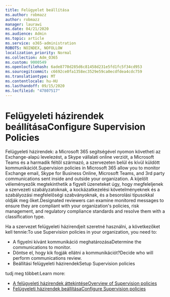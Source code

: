```yaml
---
title: Felügyelet beállítása
ms.author: robmazz
author: robmazz
manager: laurawi
ms.date: 04/21/2020
ms.audience: Admin
ms.topic: article
ms.service: o365-administration
ROBOTS: NOINDEX, NOFOLLOW
localization_priority: Normal
ms.collection: Adm_O365
ms.custom: 9000549
ms.openlocfilehash: 6ade8770d285d6c81458d231e5fd1fc5f34cd953
ms.sourcegitcommit: c6692ce0fa1358ec3529e59ca0ecdfdea4cdc759
ms.translationtype: MT
ms.contentlocale: hu-HU
ms.lasthandoff: 09/15/2020
ms.locfileid: "47807517"
---
```

# <a name="configure-supervision-policies"></a><span data-ttu-id="130b4-102">Felügyeleti házirendek beállítása</span><span class="sxs-lookup"><span data-stu-id="130b4-102">Configure Supervision Policies</span></span>

<span data-ttu-id="130b4-103">Felügyeleti házirendek: a Microsoft 365 segítségével nyomon követheti az Exchange-alapú levelezést, a Skype vállalati online verziót, a Microsoft Teams és a harmadik féltől származó, a szervezeten belül és kívül küldött kommunikációt.</span><span class="sxs-lookup"><span data-stu-id="130b4-103">Supervision policies in Microsoft 365 allow you to monitor Exchange email, Skype for Business Online, Microsoft Teams, and 3rd party communications sent inside and outside your organization.</span></span> <span data-ttu-id="130b4-104">A kijelölt véleményezők megtekinthetik a figyelt üzeneteket úgy, hogy megfeleljenek a szervezeti szabályzatoknak, a kockázatkezelési követelményeknek és a szabályozási megfelelőségi szabványoknak, és a besorolási típusokkal oldják meg őket.</span><span class="sxs-lookup"><span data-stu-id="130b4-104">Designated reviewers can examine monitored messages to ensure they are compliant with your organization's policies, risk management, and regulatory compliance standards and resolve them with a classification type.</span></span>

<span data-ttu-id="130b4-105">Ha a szervezet felügyeleti házirendjeit szeretné használni, a következőket kell tennie:</span><span class="sxs-lookup"><span data-stu-id="130b4-105">To use Supervision policies in your organization, you need to:</span></span>

- <span data-ttu-id="130b4-106">A figyelni kívánt kommunikáció meghatározása</span><span class="sxs-lookup"><span data-stu-id="130b4-106">Determine the communications to monitor.</span></span>
- <span data-ttu-id="130b4-107">Döntse el, hogy kik fogják ellátni a kommunikációt?</span><span class="sxs-lookup"><span data-stu-id="130b4-107">Decide who will perform communications review.</span></span>
- <span data-ttu-id="130b4-108">Beállítási felügyeleti házirendek</span><span class="sxs-lookup"><span data-stu-id="130b4-108">Setup Supervision policies</span></span>

<span data-ttu-id="130b4-109">tudj meg többet:</span><span class="sxs-lookup"><span data-stu-id="130b4-109">Learn more:</span></span>

- [<span data-ttu-id="130b4-110">A felügyeleti házirendek áttekintése</span><span class="sxs-lookup"><span data-stu-id="130b4-110">Overview of Supervision policies</span></span>](https://docs.microsoft.com/microsoft-365/compliance/supervision-policies)
- [<span data-ttu-id="130b4-111">Felügyeleti házirendek beállítása</span><span class="sxs-lookup"><span data-stu-id="130b4-111">Configure Supervision policies</span></span>](https://docs.microsoft.com/microsoft-365/compliance/configure-supervision-policies)
